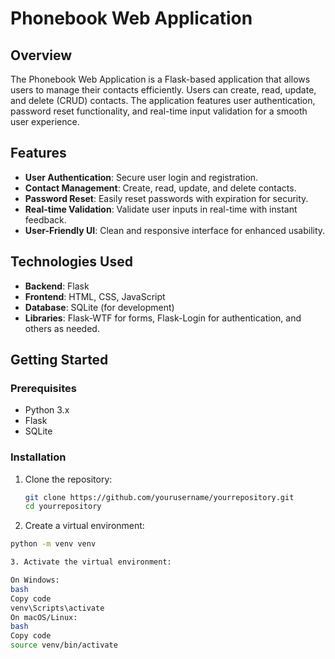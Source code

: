 # Phonebook Web Application

## Overview

The Phonebook Web Application is a Flask-based application that allows users to manage their contacts efficiently. Users can create, read, update, and delete (CRUD) contacts. The application features user authentication, password reset functionality, and real-time input validation for a smooth user experience.

## Features

- **User Authentication**: Secure user login and registration.
- **Contact Management**: Create, read, update, and delete contacts.
- **Password Reset**: Easily reset passwords with expiration for security.
- **Real-time Validation**: Validate user inputs in real-time with instant feedback.
- **User-Friendly UI**: Clean and responsive interface for enhanced usability.

## Technologies Used

- **Backend**: Flask
- **Frontend**: HTML, CSS, JavaScript
- **Database**: SQLite (for development)
- **Libraries**: Flask-WTF for forms, Flask-Login for authentication, and others as needed.

## Getting Started

### Prerequisites

- Python 3.x
- Flask
- SQLite

### Installation

1. Clone the repository:
   ```bash
   git clone https://github.com/yourusername/yourrepository.git
   cd yourrepository
2. Create a virtual environment:
  ```bash
python -m venv venv

3. Activate the virtual environment:

On Windows:
bash
Copy code
venv\Scripts\activate
On macOS/Linux:
bash
Copy code
source venv/bin/activate

